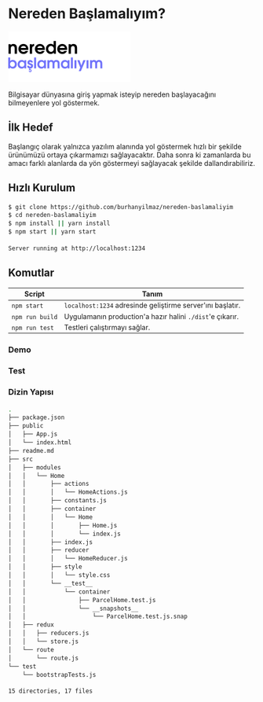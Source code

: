 
# Nereden Başlamalıyım?

![](./resources/images/logo.png)

Bilgisayar dünyasına giriş yapmak isteyip nereden başlayacağını bilmeyenlere yol göstermek.

## İlk Hedef
Başlangıç olarak yalnızca yazılım alanında yol göstermek hızlı bir şekilde ürünümüzü ortaya çıkarmamızı sağlayacaktır. Daha sonra ki zamanlarda bu amacı farklı alanlarda da yön göstermeyi sağlayacak şekilde dallandırabiliriz.

Hızlı Kurulum
-------------

```sh
$ git clone https://github.com/burhanyilmaz/nereden-baslamaliyim
$ cd nereden-baslamaliyim
$ npm install || yarn install
$ npm start || yarn start

Server running at http://localhost:1234

```
Komutlar
--------

|Script|Tanım|
|---|---|
|`npm start`| `localhost:1234` adresinde geliştirme server'ını başlatır.|
|`npm run build`| Uygulamanın production'a hazır halini `./dist`'e çıkarır.|
|`npm run test`| Testleri çalıştırmayı sağlar.|

### Demo

### Test

### Dizin Yapısı 
```sh
.
├── package.json
├── public
│   ├── App.js
│   └── index.html
├── readme.md
├── src
│   ├── modules
│   │   └── Home
│   │       ├── actions
│   │       │   └── HomeActions.js
│   │       ├── constants.js
│   │       ├── container
│   │       │   └── Home
│   │       │       ├── Home.js
│   │       │       └── index.js
│   │       ├── index.js
│   │       ├── reducer
│   │       │   └── HomeReducer.js
│   │       ├── style
│   │       │   └── style.css
│   │       └── __test__
│   │           └── container
│   │               ├── ParcelHome.test.js
│   │               └── __snapshots__
│   │                   └── ParcelHome.test.js.snap
│   ├── redux
│   │   ├── reducers.js
│   │   └── store.js
│   └── route
│       └── route.js
└── test
    └── bootstrapTests.js

15 directories, 17 files

```